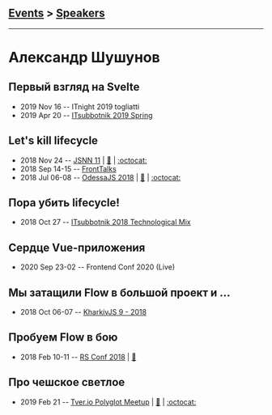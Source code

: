 ## [Events](../README.md) > [Speakers](../speakers.md)
---

# Александр Шушунов

## Первый взгляд на Svelte
- 2019 Nov 16 -- ITnight 2019 togliatti    
- 2019 Apr 20 -- [ITsubbotnik 2019 Spring](https://www.youtube.com/watch?v=zn0aNihceDk)    
## Let&#39;s kill lifecycle
- 2018 Nov 24 -- [JSNN 11](https://www.youtube.com/watch?v=DCn9mU0w38A)  | [:notebook:](https://drive.google.com/file/d/1C2Urx3eg39Igd_j4ybt4EFtzfrg73AqB/view?usp=sharing) | [:octocat:](https://github.com/AlexanderShushunov/lets-kill-lifecycle) 
- 2018 Sep 14-15 -- [FrontTalks](https://events.yandex.ru/lib/talks/6358/)    
- 2018 Jul 06-08 -- [OdessaJS 2018](https://youtu.be/5PM5c0EUMyE)  | [:notebook:](https://drive.google.com/open?id=1m2Yhx2FGJze91drvaRqTWPmxMZxnqojm) | [:octocat:](https://github.com/AlexanderShushunov/lets-kill-lifecycle) 
## Пора убить lifecycle!
- 2018 Oct 27 -- [ITsubbotnik 2018 Technological Mix](https://www.youtube.com/watch?v=ybu9BlEKS9c)    
## Сердце Vue-приложения
- 2020 Sep 23-02 -- Frontend Conf 2020 (Live)    
## Мы затащили Flow в большой проект и …
- 2018 Oct 06-07 -- [KharkivJS 9 - 2018](https://www.youtube.com/watch?v=D7AfHAeFpLA)    
## Пробуем Flow в бою
- 2018 Feb 10-11 -- [RS Conf 2018](https://youtu.be/xSHPFcdVj2A)  | [:notebook:](https://drive.google.com/file/d/1mo8uXoxKsk1Dsj5kYI69DrQucuZcV_AP/view)  
## Про чешское светлое
- 2019 Feb 21 -- [Tver.io Polyglot Meetup](https://www.youtube.com/watch?v=6pkHf2tY4Tc)  | [:notebook:](http://tver.io/meetup/2019/02-polyglot/slides/2019-ashushunov-svelte-first-try.pdf) | [:octocat:](https://github.com/AlexanderShushunov/guess_who) 
